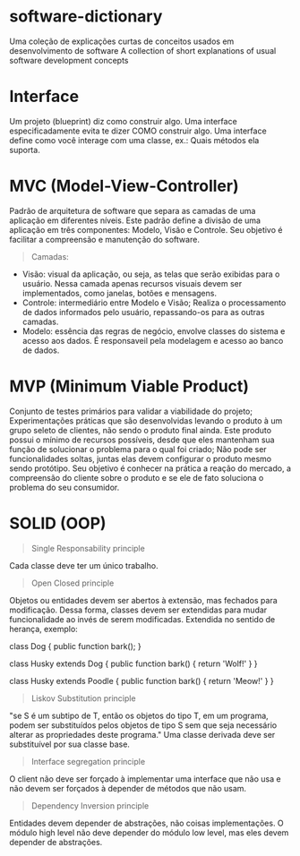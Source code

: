 # software-dictionary
Uma coleção de explicações curtas de conceitos usados em desenvolvimento de software
A collection of short explanations of usual software development concepts

# Interface 

Um projeto (blueprint) diz como construir algo. Uma interface especificadamente evita te dizer COMO construir algo.
Uma interface define como você interage com uma classe, ex.: Quais métodos ela suporta.

# MVC (Model-View-Controller)
Padrão de arquitetura de software que separa as camadas de uma aplicação em diferentes níveis. 
Este padrão define a divisão de uma aplicação em três componentes:
Modelo, Visão e Controle. 
Seu objetivo é facilitar a compreensão e manutenção do software. 
> Camadas:
- Visão: visual da aplicação, ou seja, as telas que serão exibidas para o usuário. Nessa camada apenas recursos visuais devem ser implementados, como janelas, botões e mensagens.
- Controle: intermediário entre Modelo e Visão; Realiza o processamento de dados informados pelo usuário, repassando-os para as outras camadas.
- Modelo: essência das regras de negócio, envolve classes do sistema e acesso aos dados. É responsaveil pela modelagem e acesso ao banco de dados.

# MVP (Minimum Viable Product)
Conjunto de testes primários para validar a viabilidade do projeto; Experimentações práticas que são desenvolvidas
levando o produto à um grupo seleto de clientes, não sendo o produto final ainda. Este produto possui o mínimo de 
recursos possíveis, desde que eles mantenham sua função de solucionar o problema para o qual foi criado; Não pode ser
funcionalidades soltas, juntas elas devem configurar o produto mesmo sendo protótipo.
Seu objetivo é conhecer na prática a reação do mercado, a compreensão do cliente sobre o produto e se ele de fato
soluciona o problema do seu consumidor.

# SOLID (OOP)
> Single Responsability principle

Cada classe deve ter um único trabalho.

> Open Closed principle 

Objetos ou entidades devem ser abertos à extensão, mas fechados para modificação.
Dessa forma, classes devem ser extendidas para mudar funcionalidade ao invés de serem modificadas.
Extendida no sentido de herança, exemplo:

class Dog {
	public function bark();
}

class Husky extends Dog {
	public function bark() {
		return 'Wolf!'
	}
}

class Husky extends Poodle {
	public function bark() {
		return 'Meow!'
	}
}

> Liskov Substitution principle 

"se S é um subtipo de T, então os objetos do tipo T, em um programa, podem ser substituídos pelos objetos de tipo S sem que seja necessário alterar as propriedades deste programa."
Uma classe derivada deve ser substituível por sua classe base.

> Interface segregation principle

O client não deve ser forçado à implementar uma interface que não usa e não devem ser forçados à depender de métodos que não usam.

> Dependency Inversion principle

Entidades devem depender de abstrações, não coisas implementações. O módulo high level não deve depender do módulo low level, mas eles devem depender de abstrações.
